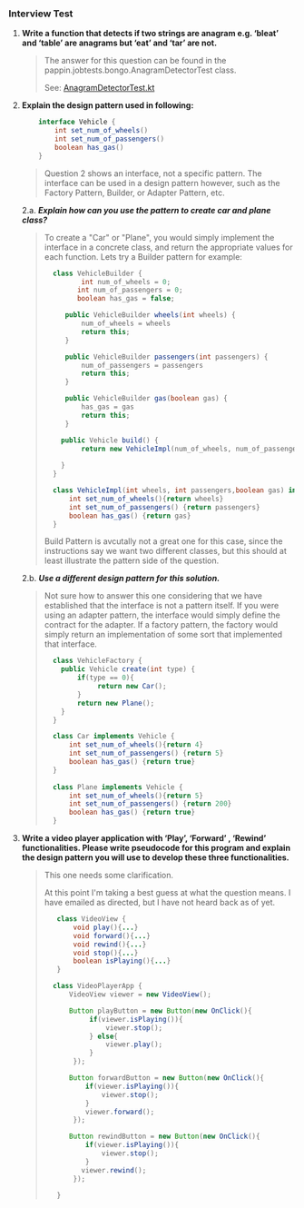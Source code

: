 ### Interview Test


1. __Write a function that detects if two strings are anagram e.g. ‘bleat’ and ‘table’ are anagrams but ‘eat’ and ‘tar’ are not.__

    > The answer for this question can be found in the pappin.jobtests.bongo.AnagramDetectorTest class.
    >
    > See: [AnagramDetectorTest.kt](https://github.com/bpappin/tests-bongo/blob/master/app/src/test/java/pappin/jobtests/bongo/AnagramDetectorTest.kt) 
    
    
2.  __Explain the design pattern used in following:__
    ```java
        interface Vehicle {
            int set_num_of_wheels()
            int set_num_of_passengers()
            boolean has_gas() 
        }
    ```
    > Question 2 shows an interface, not a specific pattern. The interface can be used in a design pattern however, 
    > such as the Factory Pattern, Builder, or Adapter Pattern, etc.
    >
    
    2.a. __*Explain how can you use the pattern to create car and plane class?*__
     
    > To create a "Car" or "Plane", you would simply implement the interface in a concrete class, 
    > and return the appropriate values for each function. 
    > Lets try a Builder pattern for example:
    >   ```Java
    >     class VehicleBuilder {
    >            int num_of_wheels = 0;
    >           int num_of_passengers = 0;
    >           boolean has_gas = false;
    >
    >        public VehicleBuilder wheels(int wheels) {
    >            num_of_wheels = wheels
    >            return this;
    >        }
    >
    >        public VehicleBuilder passengers(int passengers) {
    >            num_of_passengers = passengers
    >            return this;
    >        }
    >
    >        public VehicleBuilder gas(boolean gas) {
    >            has_gas = gas
    >            return this;
    >        }
    >
    >       public Vehicle build() {
    >            return new VehicleImpl(num_of_wheels, num_of_passengers, has_gas);
    >           
    >       }
    >     }
    >
    >     class VehicleImpl(int wheels, int passengers,boolean gas) implements Vehicle {
    >         int set_num_of_wheels(){return wheels}
    >         int set_num_of_passengers() {return passengers}
    >         boolean has_gas() {return gas}
    >     }
    >   ```  
    > Build Pattern is avcutally not a great one for this case, since the instructions say we want two different classes, 
    > but this should at least illustrate the pattern side of the question.
    
    2.b. __*Use a different design pattern for this solution.*__
    
    > Not sure how to answer this one considering that we have established that the interface is not a pattern itself. 
    > If you were using an adapter pattern, the interface would simply define the contract for the adapter. 
    > If a factory pattern, the factory would simply return an implementation of some sort that implemented that interface.
    >   ```Java
    >     class VehicleFactory {
    >       public Vehicle create(int type) {
    >           if(type == 0){ 
    >                return new Car();
    >           }
    >           return new Plane();
    >       }
    >     }
    >
    >     class Car implements Vehicle {
    >         int set_num_of_wheels(){return 4}
    >         int set_num_of_passengers() {return 5}
    >         boolean has_gas() {return true}
    >     }
    >     
    >     class Plane implements Vehicle {
    >         int set_num_of_wheels(){return 5}
    >         int set_num_of_passengers() {return 200}
    >         boolean has_gas() {return true}
    >     }
    >   ```  


3. __Write a video player application with ‘Play’, ‘Forward’ , ‘Rewind’ functionalities. Please write pseudocode for this program and explain the design pattern you will use to develop these three functionalities.__

    > This one needs some clarification. 
    >
    > At this point I'm taking a best guess at what the question means. I have emailed as directed, but I have not heard back as of yet.
    > ```java
    >    class VideoView {
    >        void play(){...}
    >        void forward(){...}
    >        void rewind(){...}
    >        void stop(){...}
    >        boolean isPlaying(){...}
    >    }
    >
    >   class VideoPlayerApp {
    >       VideoView viewer = new VideoView();
    >
    >       Button playButton = new Button(new OnClick(){
    >            if(viewer.isPlaying()){
    >                viewer.stop();
    >            } else{
    >                viewer.play();
    >            }
    >        });
    >
    >       Button forwardButton = new Button(new OnClick(){
    >           if(viewer.isPlaying()){
    >               viewer.stop();
    >           }
    >           viewer.forward();
    >        });
    >
    >       Button rewindButton = new Button(new OnClick(){
    >           if(viewer.isPlaying()){
    >               viewer.stop();
    >           }
    >          viewer.rewind();
    >        });
    >
    >    }
    > ``` 
